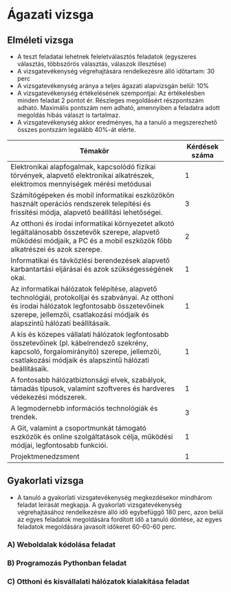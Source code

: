# Ágazati vizsga

## Elméleti vizsga
- A teszt feladatai lehetnek feleletválasztós feladatok (egyszeres választás, többszörös választás, válaszok illesztése)
- A vizsgatevékenység végrehajtására rendelkezésre álló időtartam: 30 perc
- A vizsgatevékenység aránya a teljes ágazati alapvizsgán belül: 10%
- A vizsgatevékenység értékelésének szempontjai: Az értékelésben minden feladat 2 pontot ér. Részleges megoldásért részpontszám adható. Maximális pontszám nem adható, amennyiben a feladatra adott megoldás hibás választ is tartalmaz.
- A vizsgatevékenység akkor eredményes, ha a tanuló a megszerezhető összes pontszám legalább 40%-át elérte.

| Témakör | Kérdések száma |
|---|---|
| Elektronikai alapfogalmak, kapcsolódó fizikai törvények, alapvető elektronikai alkatrészek, elektromos mennyiségek mérési metódusai | 1 |
| Számítógépeken és mobil informatikai eszközökön használt operációs rendszerek telepítési és frissítési módja, alapvető beállítási lehetőségei. | 3 |
| Az otthoni és irodai informatikai környezetet alkotó legáltalánosabb összetevők szerepe, alapvető működési módjaik, a PC és a mobil eszközök főbb alkatrészei és azok szerepe. | 2 |
| Informatikai és távközlési berendezések alapvető karbantartási eljárásai és azok szükségességének okai. | 1 |
| Az informatikai hálózatok felépítése, alapvető technológiái, protokolljai és szabványai. Az otthoni és irodai hálózatok legfontosabb összetevőinek szerepe, jellemzői, csatlakozási módjaik és alapszintű hálózati beállításaik. | 1 |
| A kis és közepes vállalati hálózatok legfontosabb összetevőinek (pl. kábelrendező szekrény, kapcsoló, forgalomirányító) szerepe, jellemzői, csatlakozási módjaik és alapszintű hálózati beállításaik. | 1 |
| A fontosabb hálózatbiztonsági elvek, szabályok, támadás típusok, valamint szoftveres és hardveres védekezési módszerek. | 1 |
| A legmodernebb információs technológiák és trendek. | 3 |
| A Git, valamint a csoportmunkát támogató eszközök és online szolgáltatások célja, működési módjai, legfontosabb funkciói. | 1 |
| Projektmenedzsment | 1 |

## Gyakorlati vizsga
- A tanuló a gyakorlati vizsgatevékenység megkezdésekor mindhárom feladat leírását megkapja. A gyakorlati vizsgatevékenység végrehajtásához rendelkezésre álló idő egybefüggő 180 perc, azon belül az egyes feladatok megoldására fordított idő a tanuló döntése, az egyes feladatok megoldására javasolt időkeret 60-60-60 perc.

### A) Weboldalak kódolása feladat

### B) Programozás Pythonban feladat

### C) Otthoni és kisvállalati hálózatok kialakítása feladat

